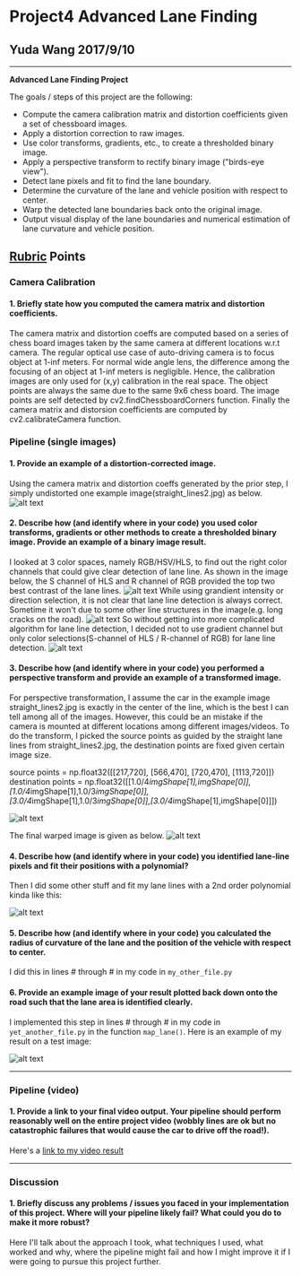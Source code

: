 # Project4 Advanced Lane Finding
## Yuda Wang 2017/9/10

---

**Advanced Lane Finding Project**

The goals / steps of this project are the following:

* Compute the camera calibration matrix and distortion coefficients given a set of chessboard images.
* Apply a distortion correction to raw images.
* Use color transforms, gradients, etc., to create a thresholded binary image.
* Apply a perspective transform to rectify binary image ("birds-eye view").
* Detect lane pixels and fit to find the lane boundary.
* Determine the curvature of the lane and vehicle position with respect to center.
* Warp the detected lane boundaries back onto the original image.
* Output visual display of the lane boundaries and numerical estimation of lane curvature and vehicle position.

[//]: # (Image References)

[image1]: ./P4-undistort.png "Undistorted"
[image2]: ./P4-colorRGBHLSHSV.png "All color spaces"
[image3]: ./P4-colorgradientchannel.png "Color gradient channels"
[image4]: ./P4-colorgradientResult.png "Color gradient result"
[image5]: ./P4-perspective.png "Perspective transform"
[image6]: ./P4-warped.png "Warped"
[image7]: ./P4-guassianwindow.png "Guassian window used"
[image8]: ./P4-convolvedetectedlane.png "Convolve detected lanes"
[image9]: ./P4-fitting.png "Fitting"
[image10]: ./P4-final.png "Final Result"
[video1]: ./ProjectVideoOutMvAvg.mp4 "ProjectVideo"

## [Rubric](https://review.udacity.com/#!/rubrics/571/view) Points

### Camera Calibration

#### 1. Briefly state how you computed the camera matrix and distortion coefficients. 
The camera matrix and distortion coeffs are computed based on a series of chess board images taken by the same camera at different locations w.r.t camera. The regular optical use case of auto-driving camera is to focus object at 1-inf meters. For normal wide angle lens, the difference among the focusing of an object at 1-inf meters is negligible. Hence, the calibration images are only used for (x,y) calibration in the real space. The object points are always the same due to the same 9x6 chess board. The image points are self detected by cv2.findChessboardCorners function. Finally the camera matrix and distorsion coefficients are computed by cv2.calibrateCamera function.

### Pipeline (single images)

#### 1. Provide an example of a distortion-corrected image.

Using the camera matrix and distortion coeffs generated by the prior step, I simply undistorted one example image(straight_lines2.jpg) as below.
![alt text][image1]

#### 2. Describe how (and identify where in your code) you used color transforms, gradients or other methods to create a thresholded binary image.  Provide an example of a binary image result.

I looked at 3 color spaces, namely RGB/HSV/HLS, to find out the right color channels that could give clear detection of lane line. As shown in the image below, the S channel of HLS and R channel of RGB provided the top two best contrast of the lane lines.
![alt text][image2]
While using grandient intensity or direction selection, it is not clear that lane line detection is always correct. Sometime it won't due to some other line structures in the image(e.g. long cracks on the road). 
![alt text][image3]
So without getting into more complicated algorithm for lane line detection, I decided not to use gradient channel but only color selections(S-channel of HLS / R-channel of RGB) for lane line detection.
![alt text][image4]

#### 3. Describe how (and identify where in your code) you performed a perspective transform and provide an example of a transformed image.

For perspective transformation, I assume the car in the example image straight_lines2.jpg is exactly in the center of the line, which is the best I can tell among all of the images. However, this could be an mistake if the camera is mounted at different locations among different images/videos. To do the transform, I picked the source points as guided by the straight lane lines from straight_lines2.jpg, the destination points are fixed given certain image size.

source points = np.float32([[217,720], [566,470], [720,470], [1113,720]])
destination points = np.float32([[1.0/4*imgShape[1],imgShape[0]],[1.0/4*imgShape[1],1.0/3*imgShape[0]],
                   [3.0/4*imgShape[1],1.0/3*imgShape[0]],[3.0/4*imgShape[1],imgShape[0]]])


![alt text][image5]

The final warped image is given as below.
![alt text][image6]

#### 4. Describe how (and identify where in your code) you identified lane-line pixels and fit their positions with a polynomial?

Then I did some other stuff and fit my lane lines with a 2nd order polynomial kinda like this:

![alt text][image7]

#### 5. Describe how (and identify where in your code) you calculated the radius of curvature of the lane and the position of the vehicle with respect to center.

I did this in lines # through # in my code in `my_other_file.py`

#### 6. Provide an example image of your result plotted back down onto the road such that the lane area is identified clearly.

I implemented this step in lines # through # in my code in `yet_another_file.py` in the function `map_lane()`.  Here is an example of my result on a test image:

![alt text][image8]

---

### Pipeline (video)

#### 1. Provide a link to your final video output.  Your pipeline should perform reasonably well on the entire project video (wobbly lines are ok but no catastrophic failures that would cause the car to drive off the road!).

Here's a [link to my video result](./ProjectVideoOutMvAvg.mp4)

---

### Discussion

#### 1. Briefly discuss any problems / issues you faced in your implementation of this project.  Where will your pipeline likely fail?  What could you do to make it more robust?

Here I'll talk about the approach I took, what techniques I used, what worked and why, where the pipeline might fail and how I might improve it if I were going to pursue this project further.  
